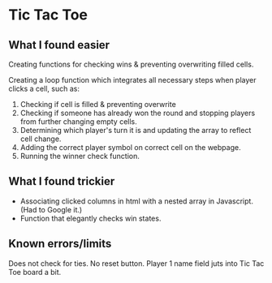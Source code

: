 # Tic Tac Toe
## What I found easier
Creating functions for checking wins & preventing overwriting filled cells.

Creating a loop function which integrates all necessary steps when player clicks a cell, such as:
1. Checking if cell is filled & preventing overwrite
2. Checking if someone has already won the round and stopping players from further changing empty cells.
3. Determining which player's turn it is and updating the array to reflect cell change.
4. Adding the correct player symbol on correct cell on the webpage.
5. Running the winner check function.

## What I found trickier
* Associating clicked columns in html with a nested array in Javascript. (Had to Google it.)
* Function that elegantly checks win states.

## Known errors/limits
Does not check for ties.
No reset button.
Player 1 name field juts into Tic Tac Toe board a bit.
